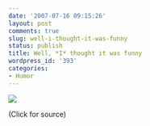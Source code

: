 ```yaml
---
date: '2007-07-16 09:15:26'
layout: post
comments: true
slug: well-i-thought-it-was-funny
status: publish
title: Well, *I* thought it was funny
wordpress_id: '393'
categories:
- Humor
---
```



[
![](http://www.phfactor.net/wp-pics/religion-is-evil.jpg)
](http://www.gapingvoid.com/Moveable_Type/archives/004032.html)

(Click for source)


